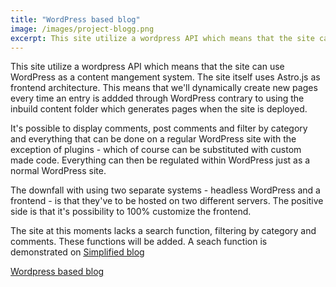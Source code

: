 ```yaml
---
title: "WordPress based blog"
image: /images/project-blogg.png
excerpt: This site utilize a wordpress API which means that the site can use WordPress as a content mangement system. The site itself uses Astro.js as frontend architecture.
---
```


This site utilize a wordpress API which means that the site can use WordPress as a content mangement system. The site itself uses Astro.js as frontend architecture. This means that we'll dynamically create new pages every time an entry is addded through WordPress contrary to using the inbuild content folder which generates pages when the site is deployed. 

It's possible to display comments, post comments and filter by category and everything that can be done on a regular WordPress site with the exception of plugins - which of course can be substituted with custom made code. Everything can then be regulated within WordPress just as a normal WordPress site.

The downfall with using two separate systems - headless WordPress and a frontend - is that they've to be hosted on two different servers. The positive side is that it's possibility to 100% customize the frontend.

The site at this moments lacks a search function, filtering by category and comments. These functions will be added. A seach function is demonstrated on <ins>[Simplified blog](https://jolly-granita-4e8b2d.netlify.app/)

<ins>[Wordpress based blog](https://inquisitive-gingersnap-be81e4.netlify.app/)